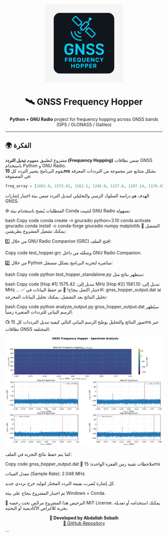 <p align="center">
  <img src="213.png" alt="GNSS Frequency Hopper Logo" width="250"/>
</p>

<h1 align="center">🛰️ GNSS Frequency Hopper</h1>
<p align="center">
  <b>Python + GNU Radio</b> project for frequency hopping across GNSS bands (GPS / GLONASS / Galileo)
</p>

---

## 🌍 الفكرة

مشروع لتطبيق مفهوم <b>تبديل التردد (Frequency Hopping)</b> ضمن نطاقات GNSS باستخدام Python و GNU Radio.  
يقوم البرنامج بتغيير التردد كل <b>15ms</b> بشكل متتابع عبر مجموعة من الترددات المعرفة في المصفوفة:

```python
freq_array = [1602.0, 1575.42, 1561.1, 1246.0, 1227.6, 1207.14, 1176.45, 1191.0]
```
الهدف هو دراسة السلوك الزمني والتحليلي لتبديل التردد ضمن بيئة اختبار إشارات GNSS.

⚙️ المتطلبات
يُنصح باستخدام بيئة Conda لتثبيت GNU Radio بسهولة:

bash
Copy code
conda create -n gnuradio python=3.10
conda activate gnuradio
conda install -c conda-forge gnuradio numpy matplotlib
🚀 التشغيل
يمكنك تشغيل المشروع بطريقتين:

1️⃣ من خلال GNU Radio Companion (GRC)
افتح الملف:

Copy code
test_hopper.grc
وشغّله من داخل GNU Radio Companion.

2️⃣ من خلال Python مباشرة
لتجربة البرنامج بشكل مستقل:

bash
Copy code
python test_hopper_standalone.py
ستظهر نتائج مثل:

bash
Copy code
[Hop #1] تبديل إلى: 1575.42 MHz
[Hop #2] تبديل إلى: 1561.10 MHz
...
✅ الاختبار اكتمل بنجاح!
📁 تم حفظ البيانات في: gnss_hopper_output.dat
📊 تحليل النتائج
بعد التشغيل، يمكنك تحليل البيانات المخرجة:

bash
Copy code
python analyze_output.py gnss_hopper_output.dat
سيُظهر الرسم البياني للترددات المتغيرة زمنياً.

📺 صور النتائج والتحليل
يوضّح الرسم البياني التالي كيفية تبديل الترددات كل 15ms عبر نطاقات GNSS المختلفة:

<p align="center"> <img src="gnss_hopper_analysis.png" alt="Frequency Hopping Analysis" width="700"/> </p>
كما يتم حفظ نتائج التجربة في الملف:

Copy code
gnss_hopper_output.dat
🧠 ملاحظات تقنية
زمن القفزة الواحدة: 15ms

معدل العينات (Sample Rate): 2.048 MHz

كل إشارة تُضرب بقيمة التردد المختار لتوليد خرج ترددي جديد.

تم اختبار المشروع بنجاح على بيئة Windows + Conda.

📜 الترخيص
هذا المشروع مرخّص تحت رخصة MIT License.
يمكنك استخدامه أو تعديله بحرية للأغراض الأكاديمية أو البحثية.

<p align="center"> <b>🚀 Developed by Abdallah Sobaih</b><br/> <a href="https://github.com/abdsoobaih12/gnss-freq-hopper">🔗 GitHub Repository</a> </p> ```
